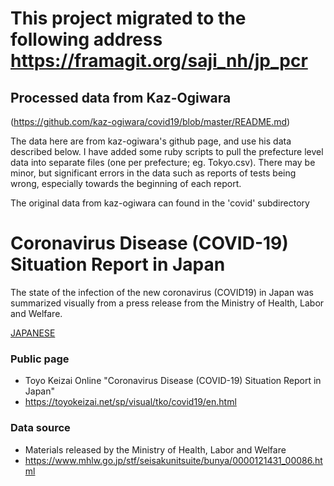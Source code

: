 # This project migrated to the following address https://framagit.org/saji_nh/jp_pcr

## Processed data from Kaz-Ogiwara
(https://github.com/kaz-ogiwara/covid19/blob/master/README.md)

The data here are from kaz-ogiwara's github page, and use his data
described below. I have added some ruby scripts to pull the prefecture level
data into separate files (one per prefecture; eg. Tokyo.csv). There may be 
minor, but significant errors in the data such as reports of tests being
wrong, especially towards the beginning of each report.

The original data from kaz-ogiwara can found in the 'covid' subdirectory

# Coronavirus Disease (COVID-19) Situation Report in Japan
The state of the infection of the new coronavirus (COVID19) in Japan was summarized visually from a press release from the Ministry of Health, Labor and Welfare.

[JAPANESE](https://github.com/kaz-ogiwara/covid19/blob/master/README.md)

### Public page
- Toyo Keizai Online "Coronavirus Disease (COVID-19) Situation Report in Japan"
- https://toyokeizai.net/sp/visual/tko/covid19/en.html

### Data source
- Materials released by the Ministry of Health, Labor and Welfare
- https://www.mhlw.go.jp/stf/seisakunitsuite/bunya/0000121431_00086.html

